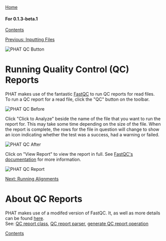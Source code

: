 [Home](https://chgibb.github.io/PHATDocs/)

#### For 0.1.3-beta.1
[Contents](https://chgibb.github.io/PHATDocs/docs/releases/0.1.3-beta.1/home)

[Previous: Inputting Files](https://chgibb.github.io/PHATDocs/docs/releases/0.1.3-beta.1/inputtingFiles)

![PHAT QC Button](https://chgibb.github.io//PHATDocs/docs/releases/0.1.3-beta.1/QCButton.png)

# Running Quality Control (QC) Reports
PHAT makes use of the fantastic [FastQC](https://www.bioinformatics.babraham.ac.uk/projects/fastqc/) to run QC reports for read files.  
To run a QC report for a read file, click the "QC" button on the toolbar.

![PHAT QC Before](https://chgibb.github.io//PHATDocs/docs/releases/0.1.3-beta.1/preQC.png)

Click "Click to Analyze" beside the name of the file that you want to run the report for. This may take some time depending on the size of the file. When the report is complete, the rows for the file in question will change to show an icon indicating whether the test was a success, had a warning or failed.

![PHAT QC After](https://chgibb.github.io//PHATDocs/docs/releases/0.1.3-beta.1/postQC.png)

Click on "View Report" to view the report in full. See [FastQC's documentation](https://www.bioinformatics.babraham.ac.uk/projects/fastqc/Help/) for more information.

![PHAT QC Report](https://chgibb.github.io//PHATDocs/docs/releases/0.1.3-beta.1/QCReport.png)

[Next: Running Alignments](https://chgibb.github.io/PHATDocs/docs/releases/0.1.3-beta.1/runningAlignments)

# About QC Reports
PHAT makes use of a modifed version of FastQC. It, as well as more details can be found [here](https://github.com/chgibb/FastQC0.11.5).  
See: [QC report class](https://github.com/chgibb/PHAT/blob/0.1.3-beta.1/src/req/QCData.ts), [QC report parser](https://github.com/chgibb/PHAT/blob/0.1.3-beta.1/QCReportSummary.ts), [generate QC report operation](https://github.com/chgibb/PHAT/blob/0.1.3-beta.1/src/req/operations/GenerateQCReport.ts)


[Contents](https://chgibb.github.io/PHATDocs/docs/releases/0.1.3-beta.1/home)
